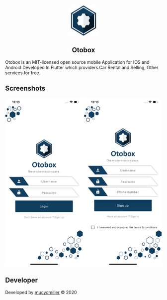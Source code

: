 <p align="center"><a href="https://otobox.rw" target="_blank" rel="noopener noreferrer"><img width="100" src="docs/images/logo.png" alt="Otobox logo"></a></p>
<h2 align="center">Otobox</h2>

Otobox is an MIT-licensed open source mobile Application for IOS and Android Developed In Flutter  which providers Car Rental and Selling, Other services for free.
## Screenshots
<img width="250" src="docs/images/signin.png" alt="Sign In"> <img width="250" src="docs/images/signup.png" alt="Sign Up">   
## Developer
Developed by [mucyomiller](https://mucyofred.com) &copy; 2020
